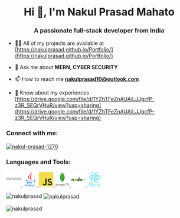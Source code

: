 <h1 align="center">Hi 👋, I'm Nakul Prasad Mahato</h1>
<h3 align="center">A passionate full-stack developer from India</h3>

- 👨‍💻 All of my projects are available at [https://nakulprasad.github.io/Portfolio/](https://nakulprasad.github.io/Portfolio/)

- 💬 Ask me about **MERN, CYBER SECURITY**

- 📫 How to reach me **nakulprasad10@outlook.com**

- 📄 Know about my experiences [https://drive.google.com/file/d/1YZhTFeZnAUAiLJJgcfP-z3R_SEQrVHuR/view?usp=sharing](https://drive.google.com/file/d/1YZhTFeZnAUAiLJJgcfP-z3R_SEQrVHuR/view?usp=sharing)

<h3 align="left">Connect with me:</h3>
<p align="left">
<a href="https://linkedin.com/in/nakul-prasad-1270" target="blank"><img align="center" src="https://raw.githubusercontent.com/rahuldkjain/github-profile-readme-generator/master/src/images/icons/Social/linked-in-alt.svg" alt="nakul-prasad-1270" height="30" width="40" /></a>
</p>

<h3 align="left">Languages and Tools:</h3>
<p align="left"> <a href="https://expressjs.com" target="_blank" rel="noreferrer"> <img src="https://raw.githubusercontent.com/devicons/devicon/master/icons/express/express-original-wordmark.svg" alt="express" width="40" height="40"/> </a> <a href="https://www.java.com" target="_blank" rel="noreferrer"> <img src="https://raw.githubusercontent.com/devicons/devicon/master/icons/java/java-original.svg" alt="java" width="40" height="40"/> </a> <a href="https://developer.mozilla.org/en-US/docs/Web/JavaScript" target="_blank" rel="noreferrer"> <img src="https://raw.githubusercontent.com/devicons/devicon/master/icons/javascript/javascript-original.svg" alt="javascript" width="40" height="40"/> </a> <a href="https://www.mongodb.com/" target="_blank" rel="noreferrer"> <img src="https://raw.githubusercontent.com/devicons/devicon/master/icons/mongodb/mongodb-original-wordmark.svg" alt="mongodb" width="40" height="40"/> </a> <a href="https://nodejs.org" target="_blank" rel="noreferrer"> <img src="https://raw.githubusercontent.com/devicons/devicon/master/icons/nodejs/nodejs-original-wordmark.svg" alt="nodejs" width="40" height="40"/> </a> <a href="https://reactjs.org/" target="_blank" rel="noreferrer"> <img src="https://raw.githubusercontent.com/devicons/devicon/master/icons/react/react-original-wordmark.svg" alt="react" width="40" height="40"/> </a> </p>

<p><img align="left" src="https://github-readme-stats.vercel.app/api/top-langs?username=nakulprasad&show_icons=true&locale=en&layout=compact" alt="nakulprasad" /></p>

<p>&nbsp;<img align="center" src="https://github-readme-stats.vercel.app/api?username=nakulprasad&show_icons=true&locale=en" alt="nakulprasad" /></p>

<p><img align="center" src="https://github-readme-streak-stats.herokuapp.com/?user=nakulprasad&" alt="nakulprasad" /></p>
